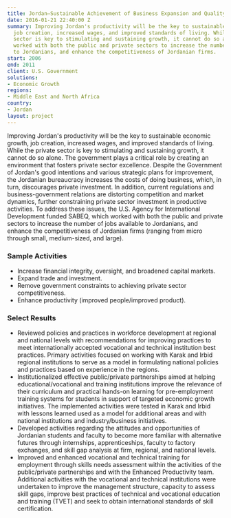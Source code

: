 ```yaml
---
title: Jordan—Sustainable Achievement of Business Expansion and Quality (SABEQ)
date: 2016-01-21 22:40:00 Z
summary: Improving Jordan's productivity will be the key to sustainable economic growth,
  job creation, increased wages, and improved standards of living. While the private
  sector is key to stimulating and sustaining growth, it cannot do so alone. SABEQ
  worked with both the public and private sectors to increase the number of jobs available
  to Jordanians, and enhance the competitiveness of Jordanian firms.
start: 2006
end: 2011
client: U.S. Government
solutions:
- Economic Growth
regions:
- Middle East and North Africa
country:
- Jordan
layout: project
---
```


Improving Jordan's productivity will be the key to sustainable economic growth, job creation, increased wages, and improved standards of living. While the private sector is key to stimulating and sustaining growth, it cannot do so alone. The government plays a critical role by creating an environment that fosters private sector excellence. Despite the Government of Jordan's good intentions and various strategic plans for improvement, the Jordanian bureaucracy increases the costs of doing business, which, in turn, discourages private investment. In addition, current regulations and business-government relations are distorting competition and market dynamics, further constraining private sector investment in productive activities. To address these issues, the U.S. Agency for International Development funded SABEQ, which worked with both the public and private sectors to increase the number of jobs available to Jordanians, and enhance the competitiveness of Jordanian firms (ranging from micro through small, medium-sized, and large).

### Sample Activities

* Increase financial integrity, oversight, and broadened capital markets.
* Expand trade and investment.
* Remove government constraints to achieving private sector competitiveness.
* Enhance productivity (improved people/improved product).

### Select Results

* Reviewed policies and practices in workforce development at regional and national levels with recommendations for improving practices to meet internationally accepted vocational and technical institution best practices. Primary activities focused on working with Karak and Irbid regional institutions to serve as a model in formulating national policies and practices based on experience in the regions.
* Institutionalized effective public/private partnerships aimed at helping educational/vocational and training institutions improve the relevance of their curriculum and practical hands-on learning for pre-employment training systems for students in support of targeted economic growth initiatives. The implemented activities were tested in Karak and Irbid with lessons learned used as a model for additional areas and with national institutions and industry/business initiatives.
* Developed activities regarding the attitudes and opportunities of Jordanian students and faculty to become more familiar with alternative futures through internships, apprenticeships, faculty to factory exchanges, and skill gap analysis at firm, regional, and national levels.
* Improved and enhanced vocational and technical training for employment through skills needs assessment within the activities of the public/private partnerships and with the Enhanced Productivity team. Additional activities with the vocational and technical institutions were undertaken to improve the management structure, capacity to assess skill gaps, improve best practices of technical and vocational education and training (TVET) and seek to obtain international standards of skill certification.
